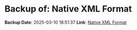 # Backup of: Native XML Format

**Backup Date**: 2025-03-10 18:51:37
**Link**: [Native XML Format](https://przemienniki.net/export/rxf.xml)
